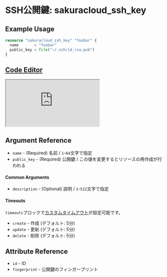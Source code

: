 # SSH公開鍵: sakuracloud_ssh_key

## Example Usage

```tf
resource "sakuracloud_ssh_key" "foobar" {
  name       = "foobar"
  public_key = file("~/.ssh/id_rsa.pub")
}
```

<div class="editor">

<h2><a href="https://zouen-alpha.usacloud.jp/#resource/ssh_key" target="_blank" rel="noopener noreferrer">Code Editor</a></h2>

<iframe src="https://zouen-alpha.usacloud.jp/#resource/ssh_key"></iframe>

</div>


## Argument Reference

* `name` - (Required) 名前 / `1`-`64`文字で指定
* `public_key` - (Required) 公開鍵 / この値を変更するとリソースの再作成が行われる

#### Common Arguments

* `description` - (Optional) 説明 / `1`-`512`文字で指定

#### Timeouts

`timeouts`ブロックで[カスタムタイムアウト](https://www.terraform.io/docs/configuration/resources.html#operation-timeouts)が設定可能です。  

* `create` - 作成 (デフォルト: 5分)
* `update` - 更新 (デフォルト: 5分)
* `delete` - 削除 (デフォルト: 5分)

## Attribute Reference

* `id` - ID
* `fingerprint` - 公開鍵のフィンガープリント

